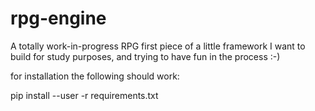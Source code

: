# rpg-engine
A totally work-in-progress RPG first piece of a little framework I want to build for study purposes, and trying to have fun in the process :-)

for installation the following should work:

pip install --user -r requirements.txt
